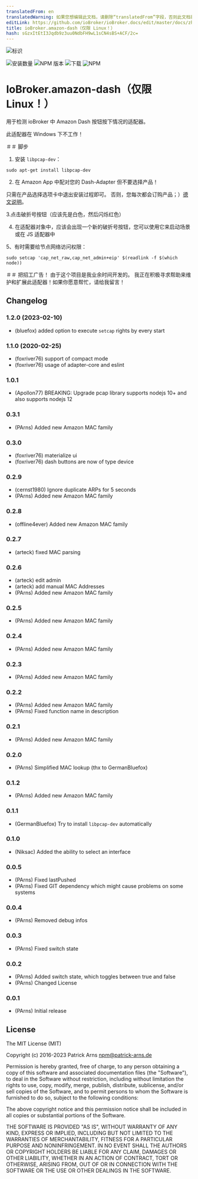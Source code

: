 ```yaml
---
translatedFrom: en
translatedWarning: 如果您想编辑此文档，请删除“translatedFrom”字段，否则此文档将再次自动翻译
editLink: https://github.com/ioBroker/ioBroker.docs/edit/master/docs/zh-cn/adapterref/iobroker.amazon-dash/README.md
title: ioBroker.amazon-dash（仅限 Linux！）
hash: sGzxItEtI3Jqdb9z3uu0NdbFH9wL1sCN4sBS+ACF/2c=
---
```

![标识](../../../en/adapterref/iobroker.amazon-dash/admin/amazon-dash.png)

![安装数量](http://iobroker.live/badges/amazon-dash-stable.svg)
![NPM 版本](http://img.shields.io/npm/v/iobroker.amazon-dash.svg)
![下载](https://img.shields.io/npm/dm/iobroker.amazon-dash.svg)
![NPM](https://nodei.co/npm/iobroker.amazon-dash.png?downloads=true)

# IoBroker.amazon-dash（仅限 Linux！）
用于检测 ioBroker 中 Amazon Dash 按钮按下情况的适配器。

此适配器在 Windows 下不工作！

＃＃ 脚步
1. 安装 `libpcap-dev`：

`sudo apt-get install libpcap-dev`

2. 在 Amazon App 中配对您的 Dash-Adapter 但不要选择产品！

只需在产品选择选项卡中退出安装过程即可。
否则，您每次都会订购产品；）[德文说明](https://www.amazon.de/gp/help/customer/display.html?nodeId=201746340)。

3.点击破折号按钮（应该先是白色，然后闪烁红色）

4. 在适配器对象中，应该会出现一个新的破折号按钮，您可以使用它来启动场景或在 JS 适配器中

5、有时需要给节点网络访问权限：

`sudo setcap 'cap_net_raw,cap_net_admin+eip' $(readlink -f $(which node))`

＃＃ 把招工广告！
由于这个项目是我业余时间开发的。
我正在积极寻求帮助来维护和扩展此适配器！如果你愿意帮忙，请给我留言！

<!--

### **正在进行中** -->

## Changelog
### 1.2.0 (2023-02-10)
* (bluefox) added option to execute `setcap` rights by every start

### 1.1.0 (2020-02-25)
+ (foxriver76) support of compact mode
+ (foxriver76) usage of adapter-core and eslint

### 1.0.1
+ (Apollon77) BREAKING: Upgrade pcap library supports nodejs 10+ and also supports nodejs 12

### 0.3.1
+ (PArns) Added new Amazon MAC family

### 0.3.0
+ (foxriver76) materialize ui
+ (foxriver76) dash buttons are now of type device

### 0.2.9
+ (cernst1980) Ignore duplicate ARPs for 5 seconds
+ (PArns) Added new Amazon MAC family

### 0.2.8
+ (offline4ever) Added new Amazon MAC family

### 0.2.7
+ (arteck) fixed MAC parsing

### 0.2.6
+ (arteck) edit admin
+ (arteck) add manual MAC Addresses 
+ (PArns) Added new Amazon MAC family

### 0.2.5
+ (PArns) Added new Amazon MAC family

### 0.2.4
+ (PArns) Added new Amazon MAC family

### 0.2.3
+ (PArns) Added new Amazon MAC family

### 0.2.2
+ (PArns) Added new Amazon MAC family
+ (PArns) Fixed function name in description

### 0.2.1
+ (PArns) Added new Amazon MAC family

### 0.2.0
+ (PArns) Simplified MAC lookup (thx to GermanBluefox)

### 0.1.2
+ (PArns) Added new Amazon MAC family

### 0.1.1
+ (GermanBluefox) Try to install `libpcap-dev` automatically

### 0.1.0
+ (Niksac) Added the ability to select an interface

### 0.0.5
+ (PArns) Fixed lastPushed
+ (PArns) Fixed GIT dependency which might cause problems on some systems

### 0.0.4
+ (PArns) Removed debug infos

### 0.0.3
+ (PArns) Fixed switch state

### 0.0.2
* (PArns) Added switch state, which toggles between true and false
* (PArns) Changed License

### 0.0.1
* (PArns) Initial release

## License
The MIT License (MIT)

Copyright (c) 2016-2023 Patrick Arns <npm@patrick-arns.de>

Permission is hereby granted, free of charge, to any person obtaining a copy
of this software and associated documentation files (the "Software"), to deal
in the Software without restriction, including without limitation the rights
to use, copy, modify, merge, publish, distribute, sublicense, and/or sell
copies of the Software, and to permit persons to whom the Software is
furnished to do so, subject to the following conditions:

The above copyright notice and this permission notice shall be included in
all copies or substantial portions of the Software.

THE SOFTWARE IS PROVIDED "AS IS", WITHOUT WARRANTY OF ANY KIND, EXPRESS OR
IMPLIED, INCLUDING BUT NOT LIMITED TO THE WARRANTIES OF MERCHANTABILITY,
FITNESS FOR A PARTICULAR PURPOSE AND NONINFRINGEMENT. IN NO EVENT SHALL THE
AUTHORS OR COPYRIGHT HOLDERS BE LIABLE FOR ANY CLAIM, DAMAGES OR OTHER
LIABILITY, WHETHER IN AN ACTION OF CONTRACT, TORT OR OTHERWISE, ARISING FROM,
OUT OF OR IN CONNECTION WITH THE SOFTWARE OR THE USE OR OTHER DEALINGS IN
THE SOFTWARE.